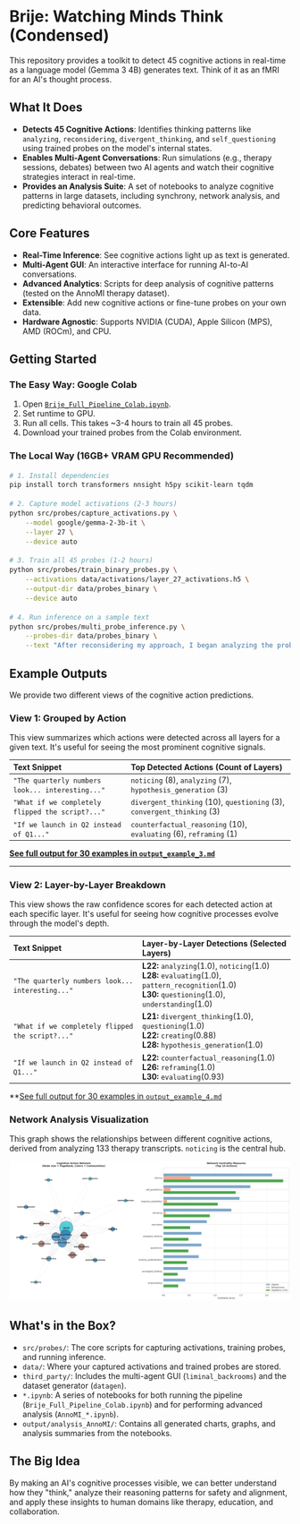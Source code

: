 # Brije: Watching Minds Think (Condensed)

This repository provides a toolkit to detect 45 cognitive actions in real-time as a language model (Gemma 3 4B) generates text. Think of it as an fMRI for an AI's thought process.


## What It Does
- **Detects 45 Cognitive Actions**: Identifies thinking patterns like `analyzing`, `reconsidering`, `divergent_thinking`, and `self_questioning` using trained probes on the model's internal states.
- **Enables Multi-Agent Conversations**: Run simulations (e.g., therapy sessions, debates) between two AI agents and watch their cognitive strategies interact in real-time.
- **Provides an Analysis Suite**: A set of notebooks to analyze cognitive patterns in large datasets, including synchrony, network analysis, and predicting behavioral outcomes.

## Core Features
- **Real-Time Inference**: See cognitive actions light up as text is generated.
- **Multi-Agent GUI**: An interactive interface for running AI-to-AI conversations.
- **Advanced Analytics**: Scripts for deep analysis of cognitive patterns (tested on the AnnoMI therapy dataset).
- **Extensible**: Add new cognitive actions or fine-tune probes on your own data.
- **Hardware Agnostic**: Supports NVIDIA (CUDA), Apple Silicon (MPS), AMD (ROCm), and CPU.

## Getting Started

### The Easy Way: Google Colab
1. Open [`Brije_Full_Pipeline_Colab.ipynb`](./Brije_Full_Pipeline_Colab.ipynb).
2. Set runtime to GPU.
3. Run all cells. This takes ~3-4 hours to train all 45 probes.
4. Download your trained probes from the Colab environment.

### The Local Way (16GB+ VRAM GPU Recommended)
```bash
# 1. Install dependencies
pip install torch transformers nnsight h5py scikit-learn tqdm

# 2. Capture model activations (2-3 hours)
python src/probes/capture_activations.py \
    --model google/gemma-2-3b-it \
    --layer 27 \
    --device auto

# 3. Train all 45 probes (1-2 hours)
python src/probes/train_binary_probes.py \
    --activations data/activations/layer_27_activations.h5 \
    --output-dir data/probes_binary \
    --device auto

# 4. Run inference on a sample text
python src/probes/multi_probe_inference.py \
    --probes-dir data/probes_binary \
    --text "After reconsidering my approach, I began analyzing the problem differently."
```

## Example Outputs

We provide two different views of the cognitive action predictions.

### View 1: Grouped by Action
This view summarizes which actions were detected across all layers for a given text. It's useful for seeing the most prominent cognitive signals.

| Text Snippet | Top Detected Actions (Count of Layers) |
| :--- | :--- |
| `"The quarterly numbers look... interesting..."` | `noticing` (8), `analyzing` (7), `hypothesis_generation` (3) |
| `"What if we completely flipped the script?..."` | `divergent_thinking` (10), `questioning` (3), `convergent_thinking` (3) |
| `"If we launch in Q2 instead of Q1..."` | `counterfactual_reasoning` (10), `evaluating` (6), `reframing` (1) |

**[See full output for 30 examples in `output_example_3.md`](./output_example_3.md)**

---

### View 2: Layer-by-Layer Breakdown
This view shows the raw confidence scores for each detected action at each specific layer. It's useful for seeing how cognitive processes evolve through the model's depth.

| Text Snippet | Layer-by-Layer Detections (Selected Layers) |
| :--- | :--- |
| `"The quarterly numbers look... interesting..."` | **L22:** `analyzing`(1.0), `noticing`(1.0)<br>**L28:** `evaluating`(1.0), `pattern_recognition`(1.0)<br>**L30:** `questioning`(1.0), `understanding`(1.0) |
| `"What if we completely flipped the script?..."` | **L21:** `divergent_thinking`(1.0), `questioning`(1.0)<br>**L22:** `creating`(0.88)<br>**L28:** `hypothesis_generation`(1.0) |
| `"If we launch in Q2 instead of Q1..."` | **L22:** `counterfactual_reasoning`(1.0)<br>**L26:** `reframing`(1.0)<br>**L30:** `evaluating`(0.93) |

**[See full output for 30 examples in `output_example_4.md`](./output_example_4.md)

### Network Analysis Visualization
This graph shows the relationships between different cognitive actions, derived from analyzing 133 therapy transcripts. `noticing` is the central hub.

![Cognitive Action Network](output/analysis_AnnoMI/advanced_6_network_analysis.png)

## What's in the Box?
- `src/probes/`: The core scripts for capturing activations, training probes, and running inference.
- `data/`: Where your captured activations and trained probes are stored.
- `third_party/`: Includes the multi-agent GUI (`liminal_backrooms`) and the dataset generator (`datagen`).
- `*.ipynb`: A series of notebooks for both running the pipeline (`Brije_Full_Pipeline_Colab.ipynb`) and for performing advanced analysis (`AnnoMI_*.ipynb`).
- `output/analysis_AnnoMI/`: Contains all generated charts, graphs, and analysis summaries from the notebooks.

## The Big Idea
By making an AI's cognitive processes visible, we can better understand how they "think," analyze their reasoning patterns for safety and alignment, and apply these insights to human domains like therapy, education, and collaboration.


